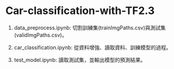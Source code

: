 # Car-classification-with-TF2.3

1. data_preprocess.ipynb:
   切割訓練集(trainImgPaths.csv)與測試集(validImgPaths.csv)。

2. car_classification.ipynb:
   從資料增強、讀取資料、訓練模型的過程。
   
3. test_model.ipynb:
   讀取測試集，並輸出模型的預測結果。
  
